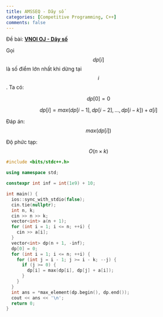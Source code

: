 ```yaml
---
title: AMSSEQ - Dãy số
categories: [Competitive Programming, C++]
comments: false
---
```


Đề bài: **<a href="https://oj.vnoi.info/problem/amsseq">VNOI OJ - Dãy số</a>**

Gọi $$dp[i]$$ là số điểm lớn nhất khi dừng tại $$i$$. Ta có:

$$dp[0] = 0$$

$$dp[i] = max(dp[i - 1], dp[i - 2], ..., dp[i - k]) + a[i]$$

Đáp án: $$max(dp[i])$$

Độ phức tạp: $$O(n \times k)$$

```c++
#include <bits/stdc++.h>

using namespace std;

constexpr int inf = int(1e9) + 10;

int main() {
  ios::sync_with_stdio(false);
  cin.tie(nullptr);
  int n, k;
  cin >> n >> k;
  vector<int> a(n + 1);
  for (int i = 1; i <= n; ++i) {
    cin >> a[i];
  }
  vector<int> dp(n + 1, -inf);
  dp[0] = 0;
  for (int i = 1; i <= n; ++i) {
    for (int j = i - 1; j >= i - k; --j) {
      if (j >= 0) {
        dp[i] = max(dp[i], dp[j] + a[i]);
      }
    }
  }
  int ans = *max_element(dp.begin(), dp.end());
  cout << ans << '\n';
  return 0;
}
```
